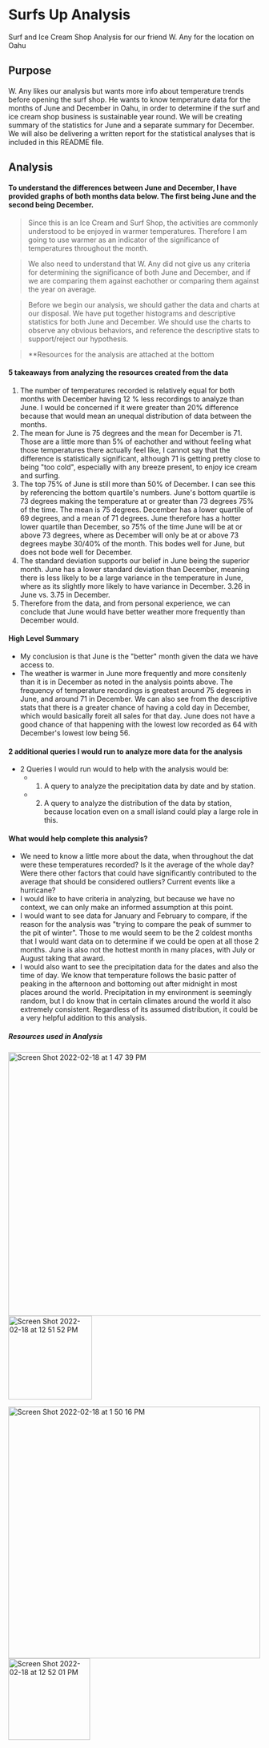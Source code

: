 # Surfs Up Analysis
Surf and Ice Cream Shop Analysis for our friend W. Any for the location on Oahu

## Purpose
####
W. Any likes our analysis but wants more info about temperature trends before opening the surf shop. He wants to know temperature data for the months of June and December in Oahu, in order to determine if the surf and ice cream shop business is sustainable year round. We will be creating summary of the statistics for June and a separate summary for December. We will also be delivering a written report for the statistical analyses that is included in this README file.

## Analysis
#### To understand the differences between June and December, I have provided graphs of both months data below. The first being June and the second being December.
> Since this is an Ice Cream and Surf Shop, the activities are commonly understood to be enjoyed in warmer temperatures. Therefore I am going to use warmer as an indicator of the significance of temperatures throughout the month.

> We also need to understand that W. Any did not give us any criteria for determining the significance of both June and December, and if we are comparing them against eachother or comparing them against the year on average. 

> Before we begin our analysis, we should gather the data and charts at our disposal. We have put together histograms and descriptive statistics for both June and December. We should use the charts to observe any obvious behaviors, and reference the descriptive stats to support/reject our hypothesis.



> **Resources for the analysis are attached at the bottom 

#### 5 takeaways from analyzing the resources created from the data
1. The number of temperatures recorded is relatively equal for both months with December having 12 % less recordings to analyze than June. I would be concerned if it were greater than 20% difference because that would mean an unequal distribution of data between the months.
2. The mean for June is 75 degrees and the mean for December is 71. Those are a little more than 5% of eachother and without feeling what those temperatures there actually feel like, I cannot say that the difference is statistically significant, although 71 is getting pretty close to being "too cold", especially with any breeze present, to enjoy ice cream and surfing.
3. The top 75% of June is still more than 50% of December. I can see this by referencing the bottom quartile's numbers. June's bottom quartile is 73 degrees making the temperature at or greater than 73 degrees 75% of the time. The mean is 75 degrees.  December has a lower quartile of 69 degrees, and a mean of 71 degrees. June therefore has a hotter lower quartile than December, so 75% of the time June will be at or above 73 degrees, where as December will only be at or above 73 degrees maybe 30/40% of the month. This bodes well for June, but does not bode well for December.
4. The standard deviation supports our belief in June being the superior month. June has a lower standard deviation than December, meaning there is less likely to be a large variance in the temperature in June, where as its slightly more likely to have variance in December. 3.26 in June vs. 3.75 in December.
5. Therefore from the data, and from personal experience, we can conclude that June would have better weather more frequently than December would.

#### High Level Summary
* My conclusion is that June is the "better" month given the data we have access to.
* The weather is warmer in June more frequently and more consitenly than it is in December as noted in the analysis points above. The frequency of temperature recordings is greatest around 75 degrees in June, and around 71 in December. We can also see from the descriptive stats that there is a greater chance of having a cold day in December, which would basically foreit all sales for that day. June does not have a good chance of that happening with the lowest low recorded as 64 with December's lowest low being 56.


#### 2 additional queries I would run to analyze more data for the analysis
* 2 Queries I would run would to help with the analysis would be:
    * 1. A query to analyze the precipitation data by date and by station.
    * 2. A query to analyze the distribution of the data by station, because location even on a small island could play a large role in this.

#### What would help complete this analysis?
* We need to know a little more about the data, when throughout the dat were these temperatures recorded? Is it the average of the whole day? Were there other factors that could have significantly contributed to the average that should be considered outliers? Current events like a hurricane?
* I would like to have criteria in analyzing, but because we have no context, we can only make an informed assumption at this point.
* I would want to see data for January and February to compare, if the reason for the analysis was "trying to compare the peak of summer to the pit of winter". Those to me would seem to be the 2 coldest months that I would want data on to determine if we could be open at all those 2 months. June is also not the hottest month in many places, with July or August taking that award.
* I would also want to see the precipitation data for the dates and also the time of day. We know that temperature follows the basic patter of peaking in the afternoon and bottoming out after midnight in most places around the world. Precipitation in my environment is seemingly random, but I do know that in certain climates around the world it also extremely consistent. Regardless of its assumed distribution, it could be a very helpful addition to this analysis.

##### Resources used in Analysis
<img width="527" alt="Screen Shot 2022-02-18 at 1 47 39 PM" src="https://user-images.githubusercontent.com/95602006/154751889-90b1bbde-e5d4-448f-9539-7271bed1512c.png"> <img width="167" alt="Screen Shot 2022-02-18 at 12 51 52 PM" src="https://user-images.githubusercontent.com/95602006/154751300-c84050f6-8359-4643-ac2f-a2a499cc33c6.png">

<img width="503" alt="Screen Shot 2022-02-18 at 1 50 16 PM" src="https://user-images.githubusercontent.com/95602006/154751948-3fca9e9c-ca7a-4a24-8883-4804fa21ac78.png"> <img width="163" alt="Screen Shot 2022-02-18 at 12 52 01 PM" src="https://user-images.githubusercontent.com/95602006/154751320-b648f302-37a6-4d33-b64d-c9cd2b65d12a.png">


